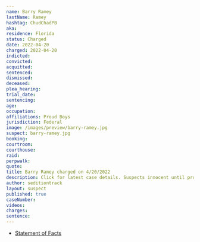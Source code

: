 ```yaml
---
name: Barry Ramey
lastName: Ramey
hashtag: ChudChadPB
aka:
residence: Florida
status: Charged
date: 2022-04-20
charged: 2022-04-20
indicted:
convicted:
acquitted:
sentenced:
dismissed:
deceased:
plea_hearing:
trial_date:
sentencing:
age:
occupation:
affiliations: Proud Boys
jurisdiction: Federal
image: /images/preview/barry-ramey.jpg
suspect: barry-ramey.jpg
booking:
courtroom:
courthouse:
raid:
perpwalk:
quote:
title: Barry Ramey charged on 4/20/2022
description: Click for latest case details. Suspects innocent until proven guilty.
author: seditiontrack
layout: suspect
published: true
caseNumber:
videos:
charges:
sentence:
---
```


- [Statement of Facts](https://storage.courtlistener.com/recap/gov.uscourts.dcd.242488/gov.uscourts.dcd.242488.1.1.pdf)
